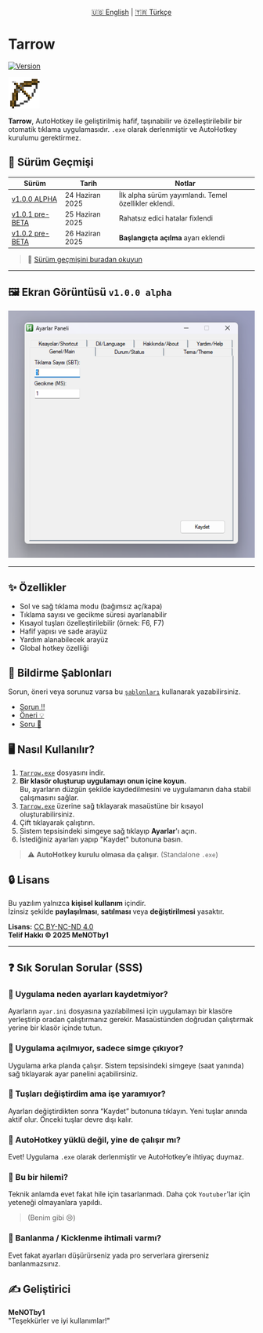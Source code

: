 <p align="center">
  <a href="README.en.md">🇺🇸 English</a> |
  <a href="https://github.com/MeNOTby1/Tarrow">🇹🇷 Türkçe</a>
</p>



# Tarrow

[![Version](https://img.shields.io/badge/v1.0.2-%20pre%20BETA-blue)](https://github.com/MeNOTby1/Tarrow/releases/tag/v1.0.2-pre-beta)

<img src=".github\Bow_Pulling_1.png" alt="Tarrow İkonu" width="64">

**Tarrow**, AutoHotkey ile geliştirilmiş hafif, taşınabilir ve özelleştirilebilir bir otomatik tıklama uygulamasıdır. `.exe` olarak derlenmiştir ve AutoHotkey kurulumu gerektirmez.

## 📌 Sürüm Geçmişi 

| Sürüm       | Tarih          | Notlar                               |
|-------------|----------------|------------------------------------|
| [v1.0.0 ALPHA](https://github.com/MeNOTby1/Tarrow/releases/tag/v1.0.0-alpha) | 24 Haziran 2025 | İlk alpha sürüm yayımlandı. Temel özellikler eklendi. |
| [v1.0.1 pre-BETA](https://github.com/MeNOTby1/Tarrow/releases/tag/v1.0.1-pre-beta) | 25 Haziran 2025 | Rahatsız edici hatalar fixlendi |
| [v1.0.2 pre-BETA](https://github.com/MeNOTby1/Tarrow/releases/tag/v1.0.2-pre-BETA) | 26 Haziran 2025 | **Başlangıçta açılma** ayarı eklendi |

>📜 [Sürüm geçmişini buradan okuyun](CHANGELOG.md)

---

## 🖼️ Ekran Görüntüsü `v1.0.0 alpha`

![Tarrow Arayüzü](.github/Ekran_görüntüsü.png)

---

## ✨ Özellikler

- Sol ve sağ tıklama modu (bağımsız aç/kapa)
- Tıklama sayısı ve gecikme süresi ayarlanabilir
- Kısayol tuşları özelleştirilebilir (örnek: F6, F7)
- Hafif yapısı ve sade arayüz
- Yardım alanabilecek arayüz
- Global hotkey özelliği

## 📜 Bildirme Şablonları

Sorun, öneri veya sorunuz varsa bu [`şablonları`](.github/ISSUE_TEMPLATE) kullanarak yazabilirsiniz.

- [Sorun ‼️](.github/ISSUE_TEMPLATE/bug_report.md)
- [Öneri 💡](.github/ISSUE_TEMPLATE/feature_request.md)
- [Soru  🤔](.github/ISSUE_TEMPLATE/question.md)

## 🖥️ Nasıl Kullanılır?

1. [`Tarrow.exe`](https://github.com/MeNOTby1/Tarrow/tags) dosyasını indir.
2. **Bir klasör oluşturup uygulamayı onun içine koyun.**  
   Bu, ayarların düzgün şekilde kaydedilmesini ve uygulamanın daha stabil çalışmasını sağlar.
3. [`Tarrow.exe`](https://github.com/MeNOTby1/Tarrow/tags) üzerine sağ tıklayarak masaüstüne bir kısayol oluşturabilirsiniz.
4. Çift tıklayarak çalıştırın.
5. Sistem tepsisindeki simgeye sağ tıklayıp **Ayarlar**'ı açın.
6. İstediğiniz ayarları yapıp "Kaydet" butonuna basın.

> ⚠ **AutoHotkey kurulu olmasa da çalışır.** (Standalone `.exe`)

## 🔒 Lisans

Bu yazılım yalnızca **kişisel kullanım** içindir.  
İzinsiz şekilde **paylaşılması**, **satılması** veya **değiştirilmesi** yasaktır.

**Lisans:** [CC BY-NC-ND 4.0](https://creativecommons.org/licenses/by-nc-nd/4.0/)  
**Telif Hakkı © 2025 MeNOTby1**

---

## ❓ Sık Sorulan Sorular (SSS)

### 🔹 Uygulama neden ayarları kaydetmiyor?
Ayarların `ayar.ini` dosyasına yazılabilmesi için uygulamayı bir klasöre yerleştirip oradan çalıştırmanız gerekir. Masaüstünden doğrudan çalıştırmak yerine bir klasör içinde tutun.

### 🔹 Uygulama açılmıyor, sadece simge çıkıyor?
Uygulama arka planda çalışır. Sistem tepsisindeki simgeye (saat yanında) sağ tıklayarak ayar panelini açabilirsiniz.

### 🔹 Tuşları değiştirdim ama işe yaramıyor?
Ayarları değiştirdikten sonra “Kaydet” butonuna tıklayın. Yeni tuşlar anında aktif olur. Önceki tuşlar devre dışı kalır.

### 🔹 AutoHotkey yüklü değil, yine de çalışır mı?
Evet! Uygulama `.exe` olarak derlenmiştir ve AutoHotkey’e ihtiyaç duymaz.

### 🔹 Bu bir hilemi?
Teknik anlamda evet fakat hile için tasarlanmadı. Daha çok `Youtuber`'lar için yeteneği olmayanlara yapıldı.
> (Benim gibi 😢)

### 🔹 Banlanma / Kicklenme ihtimali varmı?
Evet fakat ayarları düşürürseniz yada pro serverlara girerseniz banlanmazsınız.

## ✍️ Geliştirici

**MeNOTby1**  
"Teşekkürler ve iyi kullanımlar!"
